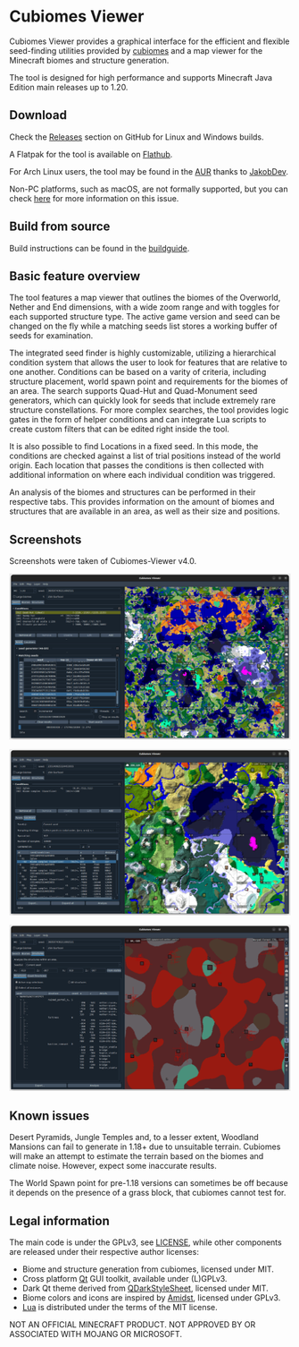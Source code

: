 # Cubiomes Viewer

Cubiomes Viewer provides a graphical interface for the efficient and flexible
seed-finding utilities provided by [cubiomes](https://github.com/Cubitect/cubiomes)
and a map viewer for the Minecraft biomes and structure generation.

The tool is designed for high performance and supports Minecraft Java Edition
main releases up to 1.20.


## Download

Check the [Releases](https://github.com/Cubitect/cubiomes-viewer/releases)
section on GitHub for Linux and Windows builds.

A Flatpak for the tool is available on
[Flathub](https://flathub.org/apps/details/com.github.cubitect.cubiomes-viewer).

For Arch Linux users, the tool may be found in the
[AUR](https://aur.archlinux.org/packages/cubiomes-viewer) thanks to
[JakobDev](https://github.com/JakobDev).

Non-PC platforms, such as macOS, are not formally supported, but you can check
[here](https://github.com/Cubitect/cubiomes-viewer/issues/107) for more
information on this issue.


## Build from source

Build instructions can be found in the [buildguide](buildguide.md).


## Basic feature overview

The tool features a map viewer that outlines the biomes of the Overworld,
Nether and End dimensions, with a wide zoom range and with toggles for each
supported structure type. The active game version and seed can be changed
on the fly while a matching seeds list stores a working buffer of seeds for
examination.

The integrated seed finder is highly customizable, utilizing a hierarchical
condition system that allows the user to look for features that are relative to
one another. Conditions can be based on a varity of criteria, including
structure placement, world spawn point and requirements for the biomes of an
area. The search supports Quad-Hut and Quad-Monument seed generators, which can
quickly look for seeds that include extremely rare structure constellations.
For more complex searches, the tool provides logic gates in the form of helper
conditions and can integrate Lua scripts to create custom filters that can be
edited right inside the tool.

It is also possible to find Locations in a fixed seed. In this mode, the 
conditions are checked against a list of trial positions instead of the
world origin. Each location that passes the conditions is then collected
with additional information on where each individual condition was triggered.

An analysis of the biomes and structures can be performed in their respective
tabs. This provides information on the amount of biomes and structures that
are available in an area, as well as their size and positions.


## Screenshots

Screenshots were taken of Cubiomes-Viewer v4.0.

![seeds](etc/screenshot_seeds-fs8.png
"Searching for a quad-hut near a stronghold with a good biome variety")

![locations](etc/screenshot_locations-fs8.png
"Locations in a given seed while viewing the world's height map")

![structures](etc/screenshot_structures-fs8.png
"Examining structures in the nether")


## Known issues

Desert Pyramids, Jungle Temples and, to a lesser extent, Woodland Mansions can
fail to generate in 1.18+ due to unsuitable terrain. Cubiomes will make an
attempt to estimate the terrain based on the biomes and climate noise. However,
expect some inaccurate results.

The World Spawn point for pre-1.18 versions can sometimes be off because it
depends on the presence of a grass block, that cubiomes cannot test for.


## Legal information

The main code is under the GPLv3, see [LICENSE](LICENSE), while other
components are released under their respective author licenses:

- Biome and structure generation from cubiomes, licensed under MIT.
- Cross platform [Qt](https://www.qt.io/licensing) GUI toolkit, available under (L)GPLv3.
- Dark Qt theme derived from [QDarkStyleSheet](https://github.com/ColinDuquesnoy/QDarkStyleSheet), licensed under MIT.
- Biome colors and icons are inspired by [Amidst](https://github.com/toolbox4minecraft/amidst), licensed under GPLv3.
- [Lua](https://www.lua.org/license.html) is distributed under the terms of the MIT license.

NOT AN OFFICIAL MINECRAFT PRODUCT.
NOT APPROVED BY OR ASSOCIATED WITH MOJANG OR MICROSOFT.


